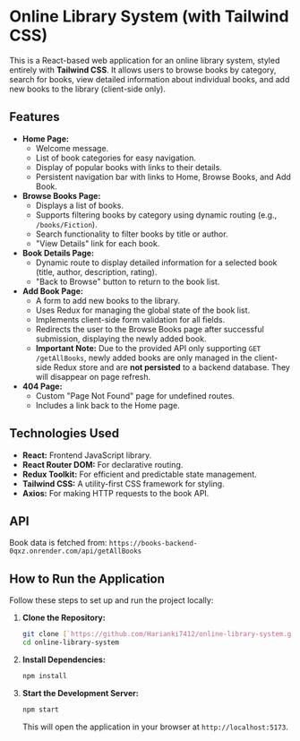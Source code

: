 # Online Library System (with Tailwind CSS)

This is a React-based web application for an online library system, styled entirely with **Tailwind CSS**. It allows users to browse books by category, search for books, view detailed information about individual books, and add new books to the library (client-side only).

## Features

* **Home Page:**
    * Welcome message.
    * List of book categories for easy navigation.
    * Display of popular books with links to their details.
    * Persistent navigation bar with links to Home, Browse Books, and Add Book.
* **Browse Books Page:**
    * Displays a list of books.
    * Supports filtering books by category using dynamic routing (e.g., `/books/Fiction`).
    * Search functionality to filter books by title or author.
    * "View Details" link for each book.
* **Book Details Page:**
    * Dynamic route to display detailed information for a selected book (title, author, description, rating).
    * "Back to Browse" button to return to the book list.
* **Add Book Page:**
    * A form to add new books to the library.
    * Uses Redux for managing the global state of the book list.
    * Implements client-side form validation for all fields.
    * Redirects the user to the Browse Books page after successful submission, displaying the newly added book.
    * **Important Note:** Due to the provided API only supporting `GET /getAllBooks`, newly added books are only managed in the client-side Redux store and are **not persisted** to a backend database. They will disappear on page refresh.
* **404 Page:**
    * Custom "Page Not Found" page for undefined routes.
    * Includes a link back to the Home page.

## Technologies Used

* **React:** Frontend JavaScript library.
* **React Router DOM:** For declarative routing.
* **Redux Toolkit:** For efficient and predictable state management.
* **Tailwind CSS:** A utility-first CSS framework for styling.
* **Axios:** For making HTTP requests to the book API.

## API

Book data is fetched from: `https://books-backend-0qxz.onrender.com/api/getAllBooks`

## How to Run the Application

Follow these steps to set up and run the project locally:

1.  **Clone the Repository:**
    ```bash
    git clone [`https://github.com/Harianki7412/online-library-system.git`]
    cd online-library-system
    ```

2.  **Install Dependencies:**
    ```bash
    npm install
    ```

3.  **Start the Development Server:**
    ```bash
    npm start
    ```

    This will open the application in your browser at `http://localhost:5173`.